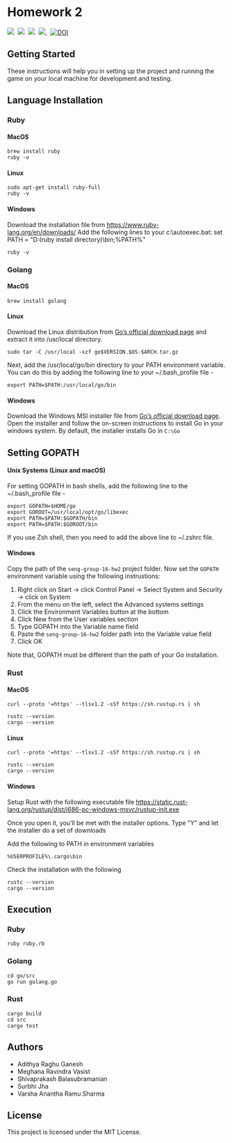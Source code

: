 # Homework 2
<p>
    <img src="https://img.shields.io/badge/language-go-blue.svg">&nbsp;
    <img src="https://img.shields.io/badge/language-ruby-red.svg">&nbsp;
    <img src="https://img.shields.io/badge/language-rust-yellow.svg">&nbsp; 
    <a href="https://travis-ci.com/github/varsha5595/seng-group-16-hw2">
        <img src="https://travis-ci.com/varsha5595/seng-group-16-hw2.svg?branch=master" />
    </a>&nbsp;
    <a href="https://doi.org/10.5281/zenodo.3997356">
        <img src="https://zenodo.org/badge/DOI/10.5281/zenodo.3997356.svg" alt="DOI">
    </a>

</p>

## Getting Started

These instructions will help you in setting up the project and running the game on your local machine for development and testing. 

## Language Installation

### Ruby

#### MacOS
```
brew install ruby
ruby -v
```

#### Linux
```
sudo apt-get install ruby-full
ruby -v
```

#### Windows
Download the installation file from https://www.ruby-lang.org/en/downloads/
Add the following lines to your c:\autoexec.bat: set PATH = "D:\(ruby install directory)\bin;%PATH%"

```
ruby -v
```

### Golang

#### MacOS
```
brew install golang
```

#### Linux

Download the Linux distribution from [Go’s official download page](https://golang.org/dl/) and extract it into /usr/local directory.

```
sudo tar -C /usr/local -xzf go$VERSION.$OS-$ARCH.tar.gz
```
Next, add the /usr/local/go/bin directory to your PATH environment variable. You can do this by adding the following line to your ~/.bash_profile file -

```
export PATH=$PATH:/usr/local/go/bin
```

#### Windows

Download the Windows MSI installer file from [Go’s official download page](https://golang.org/dl/). Open the installer and follow the on-screen instructions to install Go in your windows system. By default, the installer installs Go in ```C:\Go```

## Setting GOPATH

#### Unix Systems (Linux and macOS)

For setting GOPATH in bash shells, add the following line to the ~/.bash_profile file -

```
export GOPATH=$HOME/go
export GOROOT=/usr/local/opt/go/libexec
export PATH=$PATH:$GOPATH/bin
export PATH=$PATH:$GOROOT/bin
```

If you use Zsh shell, then you need to add the above line to ~/.zshrc file.

#### Windows
Copy the path of the ```seng-group-16-hw2``` project folder. Now set the ```GOPATH``` environment variable using the following instrustions:

1. Right click on Start → click Control Panel → Select System and Security → click on System
2. From the menu on the left, select the Advanced systems settings
3. Click the Environment Variables button at the bottom
4. Click New from the User variables section
5. Type GOPATH into the Variable name field
6. Paste the ```seng-group-16-hw2```  folder path into the Variable value field
7. Click OK

Note that, GOPATH must be different than the path of your Go installation.


### Rust

#### MacOS 
```
curl --proto '=https' --tlsv1.2 -sSf https://sh.rustup.rs | sh

rustc --version
cargo --version
```

#### Linux
```
curl --proto '=https' --tlsv1.2 -sSf https://sh.rustup.rs | sh

rustc --version
cargo --version
```

#### Windows

Setup Rust with the following executable file https://static.rust-lang.org/rustup/dist/i686-pc-windows-msvc/rustup-init.exe

Once you open it, you’ll be met with the installer options. Type "Y" and let the installer do a set of downloads

Add the following to PATH in environment variables
```
%USERPROFILE%\.cargo\bin
```
Check the installation with the following
```
rustc --version
cargo --version
```
## Execution

### Ruby

```
ruby ruby.rb
```

### Golang
```
cd go/src
go run golang.go
```

### Rust
```
cargo build
cd src
cargo test
```

## Authors

* Adithya Raghu Ganesh
* Meghana Ravindra Vasist
* Shivaprakash Balasubramanian
* Surbhi Jha
* Varsha Anantha Ramu Sharma

## License

This project is licensed under the MIT License.